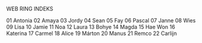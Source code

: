 WEB RING INDEKS

01 Antonia
02 Amaya
03 Jordy
04 Sean
05 Fay
06 Pascal
07 Janne
08 Wies
09 Lisa
10 Jamie
11 Noa
12 Laura
13 Bohye
14 Magda
15 Hae Won
16 Katerina
17 Carmel
18 Alice
19 Márton
20 Manus
21 Remco
22 Carlijn